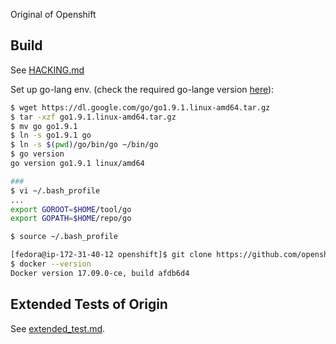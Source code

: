 Original of Openshift

## Build
See [HACKING.md](https://github.com/openshift/origin/blob/master/HACKING.md)

Set up go-lang env. (check the required go-lange version [here](https://github.com/kubernetes/community/blob/master/contributors/devel/development.md#building-kubernetes-on-a-local-osshell-environment)):
```sh
$ wget https://dl.google.com/go/go1.9.1.linux-amd64.tar.gz
$ tar -xzf go1.9.1.linux-amd64.tar.gz 
$ mv go go1.9.1
$ ln -s go1.9.1 go
$ ln -s $(pwd)/go/bin/go ~/bin/go
$ go version
go version go1.9.1 linux/amd64

###
$ vi ~/.bash_profile
...
export GOROOT=$HOME/tool/go
export GOPATH=$HOME/repo/go

$ source ~/.bash_profile
```

```sh
[fedora@ip-172-31-40-12 openshift]$ git clone https://github.com/openshift/origin.git
$ docker --version 
Docker version 17.09.0-ce, build afdb6d4
```

## Extended Tests of Origin

See [extended_test.md](extended_test.md).
